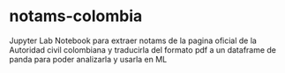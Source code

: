 # notams-colombia
Jupyter Lab Notebook para extraer notams de la pagina oficial de la Autoridad civil colombiana y traducirla del formato pdf a un dataframe de panda para
poder analizarla y usarla en ML 
